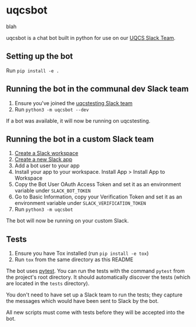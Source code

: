 # uqcsbot


blah


uqcsbot is a chat bot built in python for use on our [UQCS Slack Team](https://uqcs.slack.com).

## Setting up the bot

Run `pip install -e .`

## Running the bot in the communal dev Slack team

1. Ensure you've joined the [uqcstesting Slack team](https://uqcstest-inviter.herokuapp.com/)
2. Run `python3 -m uqcsbot --dev`

If a bot was available, it will now be running on uqcstesting.

## Running the bot in a custom Slack team

1. [Create a Slack workspace](https://slack.com/create)
2. [Create a new Slack app](https://api.slack.com/apps/)
3. Add a bot user to your app
4. Install your app to your workspace. Install App > Install App to Workspace
5. Copy the Bot User OAuth Access Token and set it as an environment variable under `SLACK_BOT_TOKEN`
6. Go to Basic Information, copy your Verification Token and set it as an environment variable under `SLACK_VERIFICATION_TOKEN`
7. Run `python3 -m uqcsbot`

The bot will now be running on your custom Slack.

## Tests

1. Ensure you have Tox installed (run `pip install -e tox`)
2. Run `tox` from the same directory as this README

The bot uses [pytest](https://docs.pytest.org/en/latest/). You can run the tests with the command `pytest` from the project's root directory. It should automatically discover the tests (which are located in the `tests` directory).

You don't need to have set up a Slack team to run the tests; they capture the messages which would have been sent to Slack by the bot.

All new scripts must come with tests before they will be accepted into the bot.
